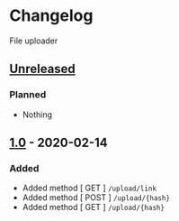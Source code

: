 # Changelog

File uploader

## [Unreleased]

### Planned
- Nothing

## [1.0] - 2020-02-14

### Added

- Added method [ GET ] `​/upload​/link`
- Added method [ POST ] `​/upload/{hash}`
- Added method [ GET ] `​/upload/{hash}`

[unreleased]: https://gitlab.com/kubia/upload/-/tags/1.0
[1.0]: https://gitlab.com/kubia/upload/-/tags/1.0
